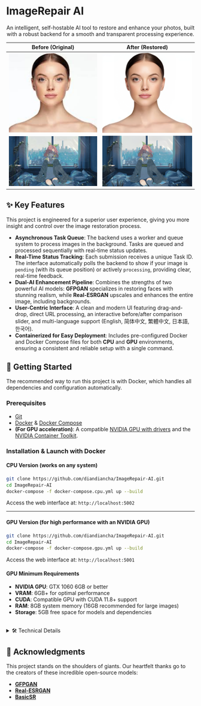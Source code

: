 # ImageRepair AI

<div align="center">
  <p>An intelligent, self-hostable AI tool to restore and enhance your photos, built with a robust backend for a smooth and transparent processing experience.</p>
</div>

<div align="center">

| Before (Original)                                   | After (Restored)                                  |
| :--------------------------------------------------: | :-------------------------------------------------: |
| <img src="./assets/before_real.jpg" width="400">     | <img src="./assets/after_real.jpg" width="400">     |
| <img src="./assets/before_anime.jpg" width="400">   | <img src="./assets/after_anime.jpg" width="400">   |

</div>

## ✨ Key Features

This project is engineered for a superior user experience, giving you more insight and control over the image restoration process.

-   **Asynchronous Task Queue**: The backend uses a worker and queue system to process images in the background. Tasks are queued and processed sequentially with real-time status updates.
-   **Real-Time Status Tracking**: Each submission receives a unique Task ID. The interface automatically polls the backend to show if your image is `pending` (with its queue position) or actively `processing`, providing clear, real-time feedback.
-   **Dual-AI Enhancement Pipeline**: Combines the strengths of two powerful AI models: **GFPGAN** specializes in restoring faces with stunning realism, while **Real-ESRGAN** upscales and enhances the entire image, including backgrounds.
-   **User-Centric Interface**: A clean and modern UI featuring drag-and-drop, direct URL processing, an interactive before/after comparison slider, and multi-language support (English, 简体中文, 繁體中文, 日本語, 한국어).
-   **Containerized for Easy Deployment**: Includes pre-configured Docker and Docker Compose files for both **CPU** and **GPU** environments, ensuring a consistent and reliable setup with a single command.

## 🚀 Getting Started

The recommended way to run this project is with Docker, which handles all dependencies and configuration automatically.

### Prerequisites

-   [Git](https://git-scm.com/downloads)
-   [Docker](https://www.docker.com/get-started) & [Docker Compose](https://docs.docker.com/compose/install/)
-   **(For GPU acceleration)**: A compatible [NVIDIA GPU with drivers](https://www.nvidia.com/Download/index.aspx) and the [NVIDIA Container Toolkit](https://docs.nvidia.com/datacenter/cloud-native/container-toolkit/latest/install-guide.html).

### Installation & Launch with Docker

#### **CPU Version (works on any system)**

```bash
git clone https://github.com/diandiancha/ImageRepair-AI.git
cd ImageRepair-AI
docker-compose -f docker-compose.cpu.yml up --build
```

Access the web interface at: `http://localhost:5002`

-----

#### **GPU Version (for high performance with an NVIDIA GPU)**

```bash
git clone https://github.com/diandiancha/ImageRepair-AI.git
cd ImageRepair-AI
docker-compose -f docker-compose.gpu.yml up --build
```

Access the web interface at: `http://localhost:5001`

#### **GPU Minimum Requirements**
- **NVIDIA GPU**: GTX 1060 6GB or better
- **VRAM**: 6GB+ for optimal performance
- **CUDA**: Compatible GPU with CUDA 11.8+ support
- **RAM**: 8GB system memory (16GB recommended for large images)
- **Storage**: 5GB free space for models and dependencies

<br>
<details>
<summary>🛠️ Technical Details</summary>

### Project Structure

```
ImageRepair-AI/
├── backend/
│   ├── app.py                 # Flask backend with task queue and API
│   ├── Dockerfile.cpu         # Docker build definition for CPU
│   ├── Dockerfile.gpu         # Docker build definition for GPU
│   └── requirements.txt       # Python dependencies
├── assets/
│   └── (comparison images)
├── .gitignore
├── docker-compose.cpu.yml     # Docker Compose configuration for CPU
├── docker-compose.gpu.yml     # Docker Compose configuration for GPU
├── index.html                 # Single-page frontend application
└── README.md
```

### API Endpoints

All endpoints are defined in `backend/app.py`.

| Endpoint               | Method | Description                                                              |
| ---------------------- | ------ | ------------------------------------------------------------------------ |
| `/api/repair`          | `POST` | Submits an image (base64 or URL) for restoration. Returns a `task_id`.     |
| `/api/status/<task_id>`| `GET`  | Checks the status of a submitted task (`pending`, `processing`, `completed`). |
| `/api/cancel/<task_id>`| `POST` | Requests to cancel a pending or processing task.                         |
| `/api/health`          | `GET`  | Provides a health check of the service, including model status and queue size. |

<br>
<details>
<summary>💻 Manual Python Virtual Environment Setup</summary>

This method is for developers who want to run the application outside of Docker.

**Step 1: Clone Repository**

```bash
git clone https://github.com/diandiancha/ImageRepair-AI.git
cd ImageRepair-AI
```

**Step 2: Create and Activate Virtual Environment**

```bash
python -m venv venv
```

*On Windows:*

```bash
venv\Scripts\activate
```

*On macOS/Linux:*

```bash
source venv/bin/activate
```

**Step 3: Install Dependencies**

*For CPU-only:*

```bash
pip install torch torchvision torchaudio --index-url https://download.pytorch.org/whl/cpu
pip install -r backend/requirements.txt
```

*For GPU-acceleration (NVIDIA CUDA 12.1 required):*

```bash
pip install torch==2.1.2+cu121 torchvision==0.16.2+cu121 torchaudio==2.1.2+cu121 --extra-index-url https://download.pytorch.org/whl/cu121
pip install -r backend/requirements.txt
```

**Step 4: Download AI Models**

```bash
mkdir backend/models
wget -O backend/models/GFPGANv1.4.pth https://github.com/TencentARC/GFPGAN/releases/download/v1.3.0/GFPGANv1.4.pth
wget -O backend/models/RealESRGAN_x4plus.pth https://github.com/xinntao/Real-ESRGAN/releases/download/v0.1.0/RealESRGAN_x4plus.pth
```

**Step 5: Run the Application**

```bash
# From the root "ImageRepair-AI" directory
python backend/app.py
```

The application will be available at `http://localhost:5000`.

</details>
</details>

## 🙏 Acknowledgments

This project stands on the shoulders of giants. Our heartfelt thanks go to the creators of these incredible open-source models:

  - [**GFPGAN**](https://github.com/TencentARC/GFPGAN)
  - [**Real-ESRGAN**](https://github.com/xinntao/Real-ESRGAN)
  - [**BasicSR**](https://github.com/xinntao/BasicSR)
